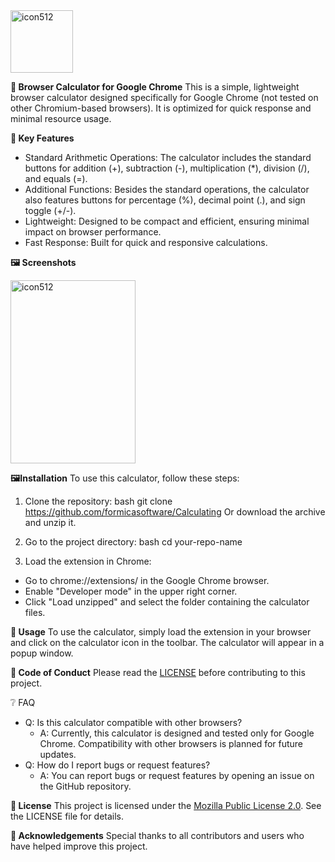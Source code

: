 <img src="https://github.com/user-attachments/assets/33018197-4863-496b-991e-92d04c5ce23a" alt="icon512" width="100" height="100">


**🌟 Browser Calculator for Google Chrome**
This is a simple, lightweight browser calculator designed specifically for Google Chrome (not tested on other Chromium-based browsers). It is optimized for quick response and minimal resource usage.

**📑 Key Features**
- Standard Arithmetic Operations: The calculator includes the standard buttons for addition (+), subtraction (-), multiplication (*), division (/), and equals (=).
- Additional Functions: Besides the standard operations, the calculator also features buttons for percentage (%), decimal point (.), and sign toggle (+/-).
- Lightweight: Designed to be compact and efficient, ensuring minimal impact on browser performance.
- Fast Response: Built for quick and responsive calculations.

**🖼 Screenshots**

<img src="https://github.com/user-attachments/assets/4cd32bd9-4f92-40ef-a248-6f83eb8da034" alt="icon512" width="200" height="293">

**🖼Installation**
To use this calculator, follow these steps:

1. Clone the repository:
bash
git clone https://github.com/formicasoftware/Calculating
Or download the archive and unzip it.

2. Go to the project directory:
bash
cd your-repo-name

3. Load the extension in Chrome:
- Go to chrome://extensions/ in the Google Chrome browser.
- Enable "Developer mode" in the upper right corner.
- Click "Load unzipped" and select the folder containing the calculator files.

**📕 Usage**
To use the calculator, simply load the extension in your browser and click on the calculator icon in the toolbar. The calculator will appear in a popup window.

**📜 Code of Conduct**
Please read the [LICENSE](LICENSE.txt) before contributing to this project.

❔ FAQ
- Q: Is this calculator compatible with other browsers?
  - A: Currently, this calculator is designed and tested only for Google Chrome. Compatibility with other browsers is planned for future updates.
- Q: How do I report bugs or request features?
  - A: You can report bugs or request features by opening an issue on the GitHub repository.

**🧾 License**
This project is licensed under the [Mozilla Public License 2.0](LICENSE.txt). See the LICENSE file for details.

**🤝 Acknowledgements**
Special thanks to all contributors and users who have helped improve this project.

